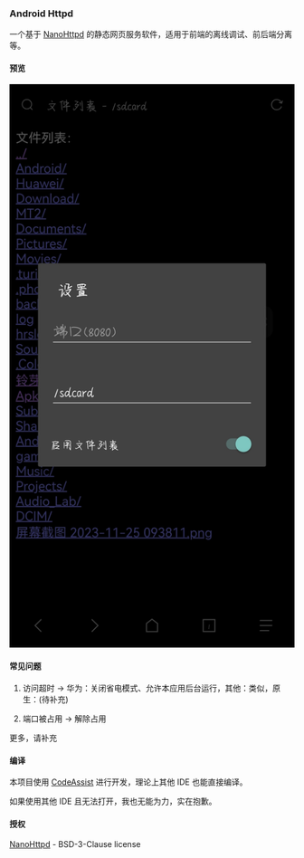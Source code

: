 ### Android Httpd

一个基于 [NanoHttpd](https://github.com/NanoHttpd/nanohttpd/) 的静态网页服务软件，适用于前端的离线调试、前后端分离等。

#### 预览

![软件设置截图](1.jpg)

#### 常见问题

1. 访问超时 → 华为：关闭省电模式、允许本应用后台运行，其他：类似，原生：(待补充)

2. 端口被占用 → 解除占用

更多，请补充

#### 编译

本项目使用 [CodeAssist](https://github.com/tyron12233/CodeAssist/) 进行开发，理论上其他 IDE 也能直接编译。

如果使用其他 IDE 且无法打开，我也无能为力，实在抱歉。

#### 授权

[NanoHttpd](https://github.com/NanoHttpd/nanohttpd/) - BSD-3-Clause license
